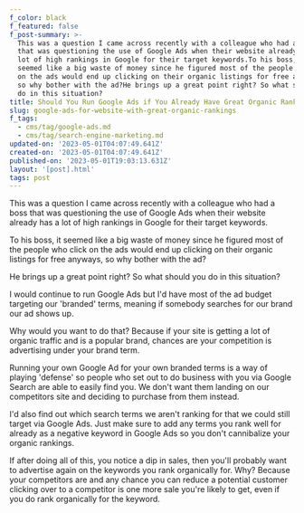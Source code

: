 ```yaml
---
f_color: black
f_featured: false
f_post-summary: >-
  This was a question I came across recently with a colleague who had a boss
  that was questioning the use of Google Ads when their website already has a
  lot of high rankings in Google for their target keywords.To his boss, it
  seemed like a big waste of money since he figured most of the people who click
  on the ads would end up clicking on their organic listings for free anyways,
  so why bother with the ad?He brings up a great point right? So what should you
  do in this situation?
title: Should You Run Google Ads if You Already Have Great Organic Rankings?
slug: google-ads-for-website-with-great-organic-rankings
f_tags:
  - cms/tag/google-ads.md
  - cms/tag/search-engine-marketing.md
updated-on: '2023-05-01T04:07:49.641Z'
created-on: '2023-05-01T04:07:49.641Z'
published-on: '2023-05-01T19:03:13.631Z'
layout: '[post].html'
tags: post
---
```


This was a question I came across recently with a colleague who had a boss that was questioning the use of Google Ads when their website already has a lot of high rankings in Google for their target keywords.

To his boss, it seemed like a big waste of money since he figured most of the people who click on the ads would end up clicking on their organic listings for free anyways, so why bother with the ad?

He brings up a great point right? So what should you do in this situation?

I would continue to run Google Ads but I'd have most of the ad budget targeting our 'branded' terms, meaning if somebody searches for our brand our ad shows up.

Why would you want to do that? Because if your site is getting a lot of organic traffic and is a popular brand, chances are your competition is advertising under your brand term.

Running your own Google Ad for your own branded terms is a way of playing 'defense' so people who set out to do business with you via Google Search are able to easily find you. We don't want them landing on our competitors site and deciding to purchase from them instead.

I'd also find out which search terms we aren't ranking for that we could still target via Google Ads. Just make sure to add any terms you rank well for already as a negative keyword in Google Ads so you don't cannibalize your organic rankings.

If after doing all of this, you notice a dip in sales, then you'll probably want to advertise again on the keywords you rank organically for. Why? Because your competitors are and any chance you can reduce a potential customer clicking over to a competitor is one more sale you're likely to get, even if you do rank organically for the keyword.
